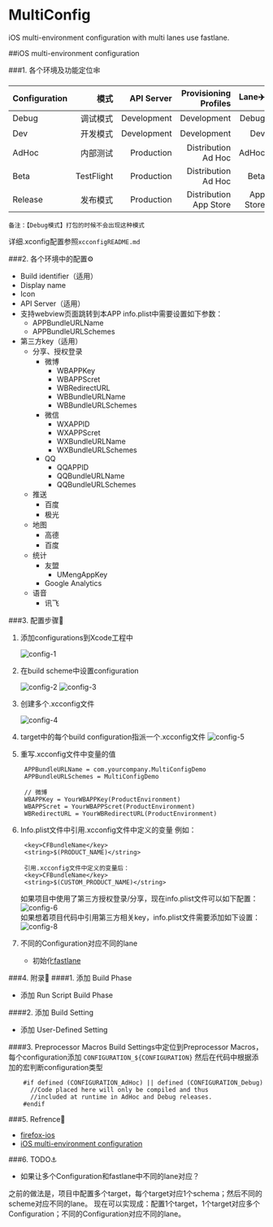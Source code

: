 # MultiConfig
iOS multi-environment configuration with multi lanes use fastlane.

##iOS multi-environment configuration

###1. 各个环境及功能定位🕸

|Configuration|模式|API Server|Provisioning Profiles|Lane✈️|
|:-------- | -------:| -------:| -------:| -------:|
|Debug|调试模式|Development|Development|Debug|
| Dev |开发模式|Development|Development| Dev |
| AdHoc |内部测试| Production | Distribution Ad Hoc | AdHoc |
| Beta |TestFlight| Production |Distribution Ad Hoc| Beta |
| Release |发布模式| Production | Distribution App Store |App Store|

`备注：【Debug模式】打包的时候不会出现这种模式`

详细.xconfig配置参照`xcconfigREADME.md`

###2. 各个环境中的配置⚙
* Build identifier（适用）
* Display name
* Icon
* API Server（适用）
* 支持webview页面跳转到本APP
	info.plist中需要设置如下参数：
	* APPBundleURLName 
	* APPBundleURLSchemes
* 第三方key（适用）
	* 分享、授权登录 
		* 微博
			* WBAPPKey
			* WBAPPScret
			* WBRedirectURL 
			* WBBundleURLName
			* WBBundleURLSchemes
		* 微信
			* WXAPPID
			* WXAPPScret 
			* WXBundleURLName
			* WXBundleURLSchemes
		* QQ
			* QQAPPID 
			* QQBundleURLName
			* QQBundleURLSchemes 
	* 推送 
		* 百度
		* 极光
	* 地图
		* 高德
		* 百度
	* 统计
		* 友盟
			* UMengAppKey 
		* Google Analytics
	* 语音
		* 讯飞 

###3. 配置步骤🐎
1. 添加configurations到Xcode工程中

	![config-1](https://cloud.githubusercontent.com/assets/3256113/15461539/3ad28774-20ee-11e6-9a2a-3a02554f260d.png)
2. 在build scheme中设置configuration
	
	![config-2](https://cloud.githubusercontent.com/assets/3256113/15461542/3ad71c80-20ee-11e6-87e5-bd26cb66facf.png)
	![config-3](https://cloud.githubusercontent.com/assets/3256113/15461773/4546a008-20f0-11e6-8a57-79aaf39ad14f.png)
3. 创建多个.xcconfig文件

	![config-4](https://cloud.githubusercontent.com/assets/3256113/15461541/3ad5693a-20ee-11e6-8dc1-f547e48955f4.png)
4. target中的每个build configuration指派一个.xcconfig文件
![config-5](https://cloud.githubusercontent.com/assets/3256113/15461776/4db55f68-20f0-11e6-8018-7d0d0bb4655b.png)
5. 重写.xcconfig文件中变量的值
			
		APPBundleURLName = com.yourcompany.MultiConfigDemo
		APPBundleURLSchemes = MultiConfigDemo

		// 微博
		WBAPPKey = YourWBAPPKey(ProductEnvironment)
		WBAPPScret = YourWBAPPScret(ProductEnvironment)
		WBRedirectURL = YourWBRedirectURL(ProductEnvironment)
		
6. Info.plist文件中引用.xcconfig文件中定义的变量
	例如：
			
		<key>CFBundleName</key>
		<string>$(PRODUCT_NAME)</string>

		引用.xcconfig文件中定义的变量后：
		<key>CFBundleName</key>
		<string>$(CUSTOM_PRODUCT_NAME)</string> 

	如果项目中使用了第三方授权登录/分享，现在info.plist文件可以如下配置：
![config-6](https://cloud.githubusercontent.com/assets/3256113/15461826/af1f14c4-20f0-11e6-9276-4631040408a1.png)	
	如果想着项目代码中引用第三方相关key，info.plist文件需要添加如下设置：
![config-8](https://cloud.githubusercontent.com/assets/3256113/15461839/d263fe04-20f0-11e6-95cc-92984adae7bc.png)	
7. 不同的Configuration对应不同的lane
	* 初始化[fastlane](https://github.com/fastlane/fastlane)
	
	
###4. 附录📖
####1. 添加 Build Phase
* 添加 Run Script Build Phase

####2. 添加 Build Setting
* 添加 User-Defined Setting

####3. Preprocessor Macros
Build Settings中定位到Preprocessor Macros，每个configuration添加
`CONFIGURATION_${CONFIGURATION}`
然后在代码中根据添加的宏判断configuration类型

		#if defined (CONFIGURATION_AdHoc) || defined (CONFIGURATION_Debug)
		  //Code placed here will only be compiled and thus
		  //included at runtime in AdHoc and Debug releases.
		#endif	


###5. Refrence🔗
* [firefox-ios](https://github.com/mozilla/firefox-ios)
* [iOS multi-environment configuration](http://appfoundry.be/blog/2014/07/04/Xcode-Env-Configuration/)

###6. TODO⚓️
* 如果让多个Configuration和fastlane中不同的lane对应？

之前的做法是，项目中配置多个target，每个target对应1个schema；然后不同的scheme对应不同的lane。
现在可以实现成：配置1个target，1个target对应多个Configuration；不同的Configuration对应不同的lane。

